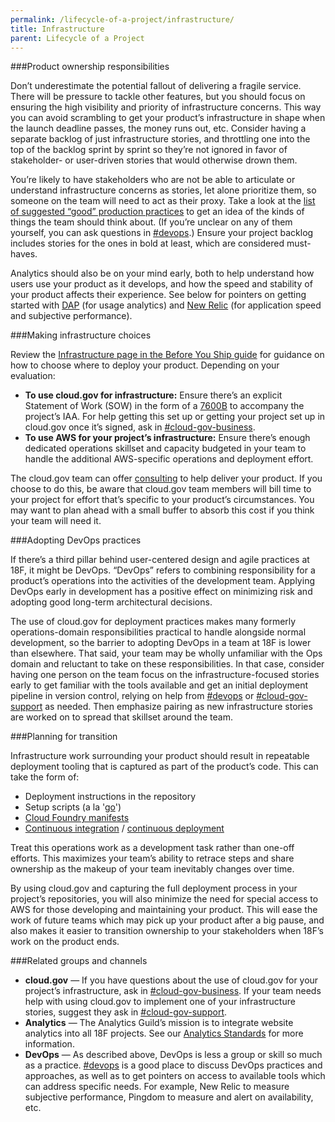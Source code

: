 ```yaml
---
permalink: /lifecycle-of-a-project/infrastructure/
title: Infrastructure
parent: Lifecycle of a Project
---
```

###Product ownership responsibilities

Don’t underestimate the potential fallout of delivering a fragile service. There will be pressure to tackle other features, but you should focus on ensuring the high visibility and priority of infrastructure concerns. This way you can avoid scrambling to get your product’s infrastructure in shape when the launch deadline passes, the money runs out, etc. Consider having a separate backlog of just infrastructure stories, and throttling one into the top of the backlog sprint by sprint so they’re not ignored in favor of stakeholder- or user-driven stories that would otherwise drown them.

You’re likely to have stakeholders who are not be able to articulate or understand infrastructure concerns as stories, let alone prioritize them, so someone on the team will need to act as their proxy. Take a look at the [list of suggested “good” production practices](https://pages.18f.gov/before-you-ship/infrastructure/good-production-practices/) to get an idea of the kinds of things the team should think about. (If you’re unclear on any of them yourself, you can ask questions in [#devops](https://18f.slack.com/messages/devops/).) Ensure your project backlog includes stories for the ones in bold at least, which are considered must-haves. 

Analytics should also be on your mind early, both to help understand how users use your product as it develops, and how the speed and stability of your product affects their experience. See below for pointers on getting started with [DAP](http://www.digitalgov.gov/services/dap/) (for usage analytics) and [New Relic](http://newrelic.com/) (for application speed and subjective performance).

###Making infrastructure choices

Review the [Infrastructure page in the Before You Ship guide](https://pages.18f.gov/before-you-ship/infrastructure/) for guidance on how to choose where to deploy your product. Depending on your evaluation:

-   **To use cloud.gov for infrastructure:** Ensure there’s an explicit Statement of Work (SOW) in the form of a [7600B](https://pages.18f.gov/iaa-forms/attachment-b.html) to accompany the project’s IAA. For help getting this set up or getting your project set up in cloud.gov once it’s signed, ask in [#cloud-gov-business](https://18f.slack.com/messages/cloud-gov-business/).
-   **To use AWS for your project’s infrastructure:** Ensure there’s enough dedicated operations skillset and capacity budgeted in your team to handle the additional AWS-specific operations and deployment effort.

The cloud.gov team can offer [consulting](https://docs.cloud.gov/intro/terminology/pricing-terminology/#consulting:1e925b399ff4600538be4d8c59c010ca) to help deliver your product. If you choose to do this, be aware that cloud.gov team members will bill time to your project for effort that’s specific to your product’s circumstances. You may want to plan ahead with a small buffer to absorb this cost if you think your team will need it.

###Adopting DevOps practices

If there’s a third pillar behind user-centered design and agile practices at 18F, it might be DevOps. “DevOps” refers to combining responsibility for a product’s operations into the activities of the development team. Applying DevOps early in development has a positive effect on minimizing risk and adopting good long-term architectural decisions. 

The use of cloud.gov for deployment practices makes many formerly operations-domain responsibilities practical to handle alongside normal development, so the barrier to adopting DevOps in a team at 18F is lower than elsewhere. That said, your team may be wholly unfamiliar with the Ops domain and reluctant to take on these responsibilities. In that case, consider having one person on the team focus on the infrastructure-focused stories early to get familiar with the tools available and get an initial deployment pipeline in version control, relying on help from [#devops](https://18f.slack.com/messages/devops/) or [#cloud-gov-support](https://18f.slack.com/messages/cloud-gov-support) as needed. Then emphasize pairing as new infrastructure stories are worked on to spread that skillset around the team.

###Planning for transition

Infrastructure work surrounding your product should result in repeatable deployment tooling that is captured as part of the product’s code. This can take the form of:

-   Deployment instructions in the repository
-   Setup scripts (a la '[go](https://github.com/18F/go_script)')
-   [Cloud Foundry manifests](https://docs.cloudfoundry.org/devguide/deploy-apps/manifest.html)
-   [Continuous integration](https://pages.18f.gov/dev-environment/continuous-integration/) / [continuous deployment](https://docs.cloud.gov/apps/continuous-deployment/)

Treat this operations work as a development task rather than one-off efforts. This maximizes your team’s ability to retrace steps and share ownership as the makeup of your team inevitably changes over time.

By using cloud.gov and capturing the full deployment process in your project’s repositories, you will also minimize the need for special access to AWS for those developing and maintaining your product. This will ease the work of future teams which may pick up your product after a big pause, and also makes it easier to transition ownership to your stakeholders when 18F’s work on the product ends. 

###Related groups and channels

-   **cloud.gov** — If you have questions about the use of cloud.gov for your project’s infrastructure, ask in [#cloud-gov-business](https://18f.slack.com/messages/cloud-gov-business/). If your team needs help with using cloud.gov to implement one of your infrastructure stories, suggest they ask in [#cloud-gov-support](https://18f.slack.com/messages/cloud-gov-support).
-   **Analytics** — The Analytics Guild’s mission is to integrate website analytics into all 18F projects. See our [Analytics Standards](https://github.com/18F/analytics-standards) for more information.
-   **DevOps** — As described above, DevOps is less a group or skill so much as a practice. [#devops](https://18f.slack.com/messages/devops/) is a good place to discuss DevOps practices and approaches, as well as to get pointers on access to available tools which can address specific needs. For example, New Relic to measure subjective performance, Pingdom to measure and alert on availability, etc.

